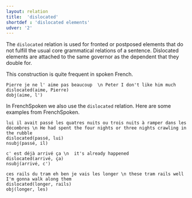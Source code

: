 ```yaml
---
layout: relation
title:  'dislocated'
shortdef : 'dislocated elements'
udver: '2'
---
```


The `dislocated` relation is used for fronted or postposed elements
that do not fulfill the usual core grammatical relations of a
sentence. Dislocated elements are attached to the same governor as the dependent that they double for.

This construction is quite frequent in spoken French. 

~~~ sdparse
Pierre je ne l' aime pas beaucoup  \n Peter I don't like him much
dislocated(aime, Pierre)
dobj(aime, l')
~~~

In FrenchSpoken we also use the `dislocated` relation. Here are some examples from FrenchSpoken.

~~~ sdparse
lui il avait passé les quatres nuits ou trois nuits à ramper dans les décombres \n He had spent the four nights or three nights crawling in the rubble 
dislocated(passé, lui)
nsubj(passé, il)
~~~

~~~ sdparse
c' est déjà arrivé ça \n  it's already happened
dislocated(arrivé, ça)
nsubj(arrivé, c')
~~~

~~~ sdparse
ces rails du tram eh ben je vais les longer \n these tram rails well I'm gonna walk along them
dislocated(longer, rails)
obj(longer, les)
~~~
